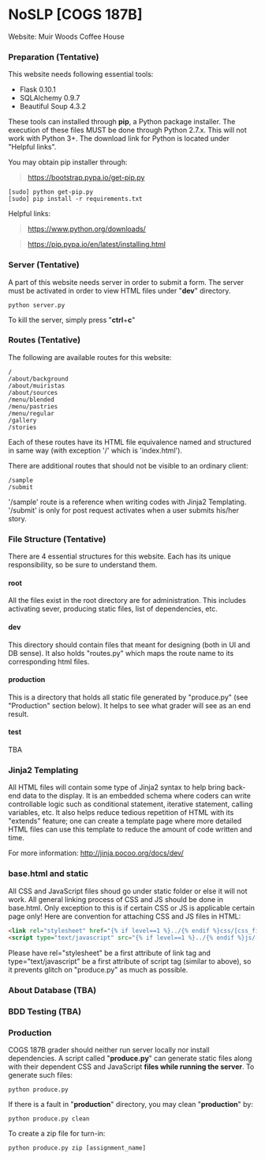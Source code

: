 # NoSLP [COGS 187B]
Website: Muir Woods Coffee House

### Preparation (Tentative)
This website needs following essential tools:
* Flask 0.10.1
* SQLAlchemy 0.9.7
* Beautiful Soup 4.3.2

These tools can installed through **pip**, a Python package installer. The execution of these files MUST be done through Python 2.7.x. This will not work with Python 3+. The download link for Python is located under "Helpful links".

You may obtain pip installer through:
> https://bootstrap.pypa.io/get-pip.py

```
[sudo] python get-pip.py
[sudo] pip install -r requirements.txt
```
Helpful links:
> https://www.python.org/downloads/

> https://pip.pypa.io/en/latest/installing.html


### Server (Tentative)
A part of this website needs server in order to submit a form. The server must be activated in order to view HTML files under "**dev**" directory.
```
python server.py
```
To kill the server, simply press "**ctrl**+**c**"

### Routes (Tentative)
The following are available routes for this website:
```
/
/about/background
/about/muiristas
/about/sources
/menu/blended
/menu/pastries
/menu/regular
/gallery
/stories
```

Each of these routes have its HTML file equivalence named and structured in same way (with exception '/' which is 'index.html').

There are additional routes that should not be visible to an ordinary client:
```
/sample
/submit
```

'/sample' route is a reference when writing codes with Jinja2 Templating. '/submit' is only for post request activates when a user submits his/her story.

### File Structure (Tentative)
There are 4 essential structures for this website. Each has its unique responsibility, so be sure to understand them.
#### root
All the files exist in the root directory are for administration. This includes activating sever, producing static files, list of dependencies, etc.
#### dev
This directory should contain files that meant for designing (both in UI and DB sense). It also holds "routes.py" which maps the route name to its corresponding html files.
#### production
This is a directory that holds all static file generated by "produce.py" (see "Production" section below). It helps to see what grader will see as an end result.
#### test
TBA

### Jinja2 Templating
All HTML files will contain some type of Jinja2 syntax to help bring back-end data to the display. It is an embedded schema where coders can write controllable logic such as conditional statement, iterative statement, calling variables, etc. It also helps reduce tedious repetition of HTML with its "extends" feature; one can create a template page where more detailed HTML files can use this template to reduce the amount of code written and time.

For more information: http://jinja.pocoo.org/docs/dev/

### base.html and static
All CSS and JavaScript files shoud go under static folder or else it will not work. All general linking process of CSS and JS should be done in base.html. Only exception to this is if certain CSS or JS is applicable certain page only! Here are convention for attaching CSS and JS files in HTML:
```html
<link rel="stylesheet" href="{% if level==1 %}../{% endif %}css/[css_filename]" />
<script type="text/javascript" src="{% if level==1 %}../{% endif %}js/[js_filename]"></script>
```
Please have rel="stylesheet" be a first attribute of link tag and type="text/javascript" be a first attribute of script tag (similar to above), so it prevents glitch on "produce.py" as much as possible.

### About Database (TBA)

### BDD Testing (TBA)

### Production
COGS 187B grader should neither run server locally nor install dependencies. A script called "**produce.py**" can generate static files along with their dependent CSS and JavaScript **files while running the server**. To generate such files:
```
python produce.py
```
If there is a fault in "**production**" directory, you may clean "**production**" by:
```
python produce.py clean
```
To create a zip file for turn-in:
```
python produce.py zip [assignment_name]
```
